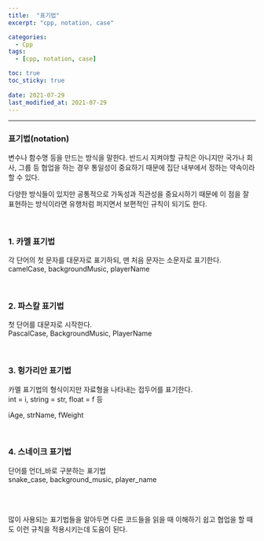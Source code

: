 ```yaml
---
title:  "표기법"
excerpt: "cpp, notation, case"

categories:
  - Cpp
tags:
  - [cpp, notation, case]

toc: true
toc_sticky: true
 
date: 2021-07-29
last_modified_at: 2021-07-29
---  
```


***

### 표기법(notation)
변수나 함수명 등을 만드는 방식을 말한다. 반드시 지켜야할 규칙은 아니지만 국가나 회사, 그룹 등 협업을 하는 경우 통일성이 중요하기 때문에 집단 내부에서 정하는 약속이라 할 수 있다.  

다양한 방식들이 있지만 공통적으로 가독성과 직관성을 중요시하기 때문에 이 점을 잘 표현하는 방식이라면 유행처럼 퍼지면서 보편적인 규칙이 되기도 한다.

<br/>

### 1. 카멜 표기법
각 단어의 첫 문자를 대문자로 표기하되, 맨 처음 문자는 소문자로 표기한다.  
camelCase, backgroundMusic, playerName

<br/>

### 2. 파스칼 표기법
첫 단어를 대문자로 시작한다.  
PascalCase, BackgroundMusic, PlayerName  

<br/>

### 3. 헝가리안 표기법
카멜 표기법의 형식이지만 자료형을 나타내는 접두어를 표기한다.  
int = i, string = str, float = f 등  

iAge, strName, fWeight

<br/>

### 4. 스네이크 표기법
단어를 언더_바로 구분하는 표기법  
snake_case, background_music, player_name


<br/><br/>

많이 사용되는 표기법들을 알아두면 다른 코드들을 읽을 때 이해하기 쉽고 협업을 할 때도 이런 규칙을 적용시키는데 도움이 된다.
